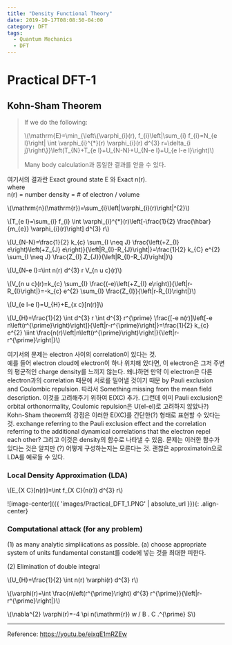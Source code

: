 ```yaml
---
title: "Density Functional Theory"
date: 2019-10-17T08:08:50-04:00
category: DFT
tags:
  - Quantum Mechanics
  - DFT
---
```


# Practical DFT-1

## Kohn-Sham Theorem

> If we do the following:  
> <p><span class="math inline">\(\mathrm{E}=\min_{\left\{\varphi_{i}(r), f_{i}\left|\sum_{i} f_{i}=N_{e l}\right| \int \varphi_{i}^{*}(r) \varphi_{i}(r) d^{3} r=\delta_{i j}\right\}}\left(T_{N}+T_{e l}+U_{N-N}+U_{N-e l}+U_{e l-e l}\right)\)</span></p>
> Many body calculation과 동일한 결과를 얻을 수 있다.  

여기서의 결과란 Exact ground state E 와 Exact n(r).  
where  
n(r) = number density = # of electron / volume  
<p><span class="math inline">\(\mathrm{n}(\mathrm{r})=\sum_{i}\left|\varphi_{i}(r)\right|^{2}\)</span></p>

<p><span class="math inline">\(T_{e l}=\sum_{i} f_{i} \int \varphi_{i}^{*}(r)\left[-\frac{1}{2} \frac{\hbar}{m_{e}} \varphi_{i}(r)\right] d^{3} r\)</span></p>

<p><span class="math inline">\(U_{N-N}=\frac{1}{2} k_{c} \sum_{I \neq J} \frac{\left(+Z_{I} e\right)\left(+Z_{J} e\right)}{\left|R_{I}-R_{J}\right|}=\frac{1}{2} k_{C} e^{2} \sum_{I \neq J} \frac{Z_{I} Z_{J}}{\left|R_{I}-R_{J}\right|}\)</span></p>

<p><span class="math inline">\(U_{N-e l}=\int n(r) d^{3} r V_{n u c}(r)\)</span></p>

<p><span class="math inline">\(V_{n u c}(r)=k_{c} \sum_{I} \frac{(-e)\left(+Z_{I} e\right)}{\left|r-R_{I}\right|}=-k_{c} e^{2} \sum_{I} \frac{Z_{I}}{\left|r-R_{I}\right|}\)</span></p>

<p><span class="math inline">\(U_{e l-e l}=U_{H}+E_{x c}[n(r)]\)</span></p>

<p><span class="math inline">\(U_{H}=\frac{1}{2} \int d^{3} r \int d^{3} r^{\prime} \frac{[-e n(r)]\left[-e n\left(r^{\prime}\right)\right]}{\left|r-r^{\prime}\right|}=\frac{1}{2} k_{c} e^{2} \iint \frac{n(r)\left|n\left(r^{\prime}\right)\right|}{\left|r-r^{\prime}\right|}\)</span></p>


여기서의 문제는 electron 사이의 correlation이 있다는 것.  
예를 들어 electron cloud에 electron이 하나 위치해 있다면, 이 electron은 그저 주변의 평균적인 charge density를 느끼지 않는다. 왜냐하면 만약 이 electron은 다른 electron과의 correlation 때문에 서로를 밀어낼 것이기 때문 by Pauli exclusion and Coulombic repulsion.  따라서 Something missing from the mean field description. 이것을 고려해주기 위하여 E(XC) 추가. (그런데 이미 Pauli exclusion은 orbital orthonormality, Coulomic repulsion은 U(el-el)로 고려하지 않았나?)  
Kohn-Sham theorem의 강점은 이러한 E(XC)를 간단한(?) 형태로 표현할 수 있다는 것. exchange referring to the Pauli exclusion effect and the correlation referring to the additional dynamical correlations that the electron repel each other? 그리고 이것은 density의 함수로 나타낼 수 있음. 문제는 이러한 함수가 있다는 것은 알지만 (?) 어떻게 구성하는지는 모른다는 것. 괜찮은 approximatoin으로  LDA를 예로들 수 있다.

### Local Density Approximation (LDA)  
<p><span class="math inline">\(E_{X C}[n(r)]=\int f_{X C}(n(r)) d^{3} r\)</span></p>

![image-center]({{ 'images/Practical_DFT_1.PNG' | absolute_url }}){: .align-center}



### Computational attack (for any problem)
(1) as many analytic simpliications as possible.
  (a) choose appropriate system of units
  fundamental constant를 code에 넣는 것을 최대한 피한다.
  
(2) Elimination of double integral

<p><span class="math inline">\(U_{H}=\frac{1}{2} \int n(r) \varphi(r) d^{3} r\)</span></p>
<p><span class="math inline">\(\varphi(r)=\int \frac{n\left(r^{\prime}\right) d^{3} r^{\prime}}{\left|r-r^{\prime}\right|}\)</span></p>


<p><span class="math inline">\(\nabla^{2} \varphi(r)=-4 \pi n(\mathrm{r})    w / B . C .^{\prime} S\)</span></p>



  
---
Reference: https://youtu.be/eixqE1mRZEw



